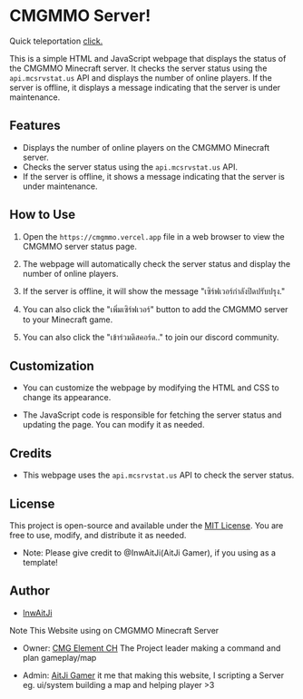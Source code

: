 # CMGMMO Server!

Quick teleportation [click.](https://cmgmmo.vercel.app)

This is a simple HTML and JavaScript webpage that displays the status of the CMGMMO Minecraft server. It checks the server status using the `api.mcsrvstat.us` API and displays the number of online players. If the server is offline, it displays a message indicating that the server is under maintenance.

## Features

- Displays the number of online players on the CMGMMO Minecraft server.
- Checks the server status using the `api.mcsrvstat.us` API.
- If the server is offline, it shows a message indicating that the server is under maintenance.

## How to Use

1. Open the `https://cmgmmo.vercel.app` file in a web browser to view the CMGMMO server status page.

2. The webpage will automatically check the server status and display the number of online players.

3. If the server is offline, it will show the message "เซิร์ฟเวอร์กำลังปิดปรับปรุง."

4. You can also click the "เพิ่มเซิร์ฟเวอร์" button to add the CMGMMO server to your Minecraft game.

5. You can also click the "เข้าร่วมดิสคอร์ด.." to join our discord community.

## Customization

- You can customize the webpage by modifying the HTML and CSS to change its appearance.

- The JavaScript code is responsible for fetching the server status and updating the page. You can modify it as needed.

## Credits

- This webpage uses the `api.mcsrvstat.us` API to check the server status.

## License

This project is open-source and available under the [MIT License](LICENSE). You are free to use, modify, and distribute it as needed.

* Note: Please give credit to @InwAitJi(AitJi Gamer), if you using as a template!

## Author

- [lnwAitJi](https://github.com/lnwAitJi)

Note This Website using on CMGMMO Minecraft Server

- Owner: [CMG Element CH](https://youtube.com/@cmgelementch1197?si=nofz-Xeub0Ear5Tg)
The Project leader making a command and plan gameplay/map

- Admin: [AitJi Gamer](https://youtube.com/@InwAitJi?si=tBV9xijFG65U8LqI)
it me that making this website, I scripting a Server eg. ui/system building a map and helping player >3
